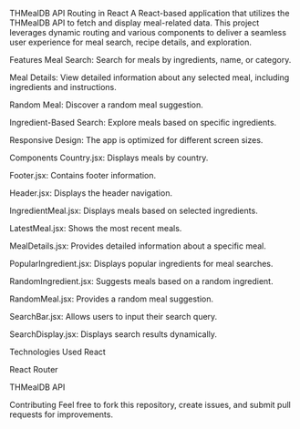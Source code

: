 THMealDB API Routing in React
A React-based application that utilizes the THMealDB API to fetch and display meal-related data. This project leverages dynamic routing and various components to deliver a seamless user experience for meal search, recipe details, and exploration.

Features
Meal Search: Search for meals by ingredients, name, or category.

Meal Details: View detailed information about any selected meal, including ingredients and instructions.

Random Meal: Discover a random meal suggestion.

Ingredient-Based Search: Explore meals based on specific ingredients.

Responsive Design: The app is optimized for different screen sizes.

Components
Country.jsx: Displays meals by country.

Footer.jsx: Contains footer information.

Header.jsx: Displays the header navigation.

IngredientMeal.jsx: Displays meals based on selected ingredients.

LatestMeal.jsx: Shows the most recent meals.

MealDetails.jsx: Provides detailed information about a specific meal.

PopularIngredient.jsx: Displays popular ingredients for meal searches.

RandomIngredient.jsx: Suggests meals based on a random ingredient.

RandomMeal.jsx: Provides a random meal suggestion.

SearchBar.jsx: Allows users to input their search query.

SearchDisplay.jsx: Displays search results dynamically.

Technologies Used
React

React Router

THMealDB API

Contributing
Feel free to fork this repository, create issues, and submit pull requests for improvements.

